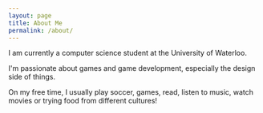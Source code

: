 ```yaml
---
layout: page
title: About Me
permalink: /about/
---
```


I am currently a computer science student at the University of Waterloo. 

I'm passionate about games and game development, especially the design side of things.

On my free time, I usually play soccer, games, read, listen to music, watch movies or trying food from different cultures!